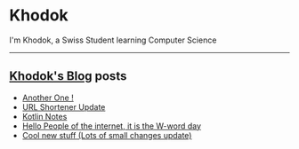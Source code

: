 # Khodok

I'm Khodok, a Swiss Student learning Computer Science

---

## [Khodok's Blog] posts

<!-- BLOG-POST-LIST:START -->
- [Another One !](https://blog.khodok.xyz/post/another-wednesday/)
- [URL Shortener Update](https://blog.khodok.xyz/post/url-shortener-update/)
- [Kotlin Notes](https://blog.khodok.xyz/post/kotlin-notes/)
- [Hello People of the internet, it is the W-word day](https://blog.khodok.xyz/post/hello-people-of-the-internet-it-is-the-w-word-day/)
- [Cool new stuff (Lots of small changes update)](https://blog.khodok.xyz/post/cool-new-stuff-lots-of-small-changes-update/)
<!-- BLOG-POST-LIST:END -->

[khodok's blog]: https://khoding.github.io/Khodirect/khoBlog "Khodok's Blog"
